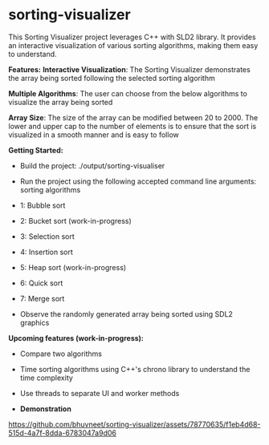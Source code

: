 # sorting-visualizer

This Sorting Visualizer project leverages C++ with SLD2 library. It provides an interactive visualization of various sorting algorithms, making them easy to understand.

<b>Features:</b>
<b>Interactive Visualization</b>: The Sorting Visualizer demonstrates the array being sorted following the selected sorting algorithm

<b>Multiple Algorithms</b>: The user can choose from the below algorithms to visualize the array being sorted

<b>Array Size</b>: The size of the array can be modified between 20 to 2000. The lower and upper cap to the number of elements is to ensure that the sort is visualized in a smooth manner and is easy to follow

<b>Getting Started:</b>
- Build the project: ./output/sorting-visualiser <sorting algorithm> <size of array>
  
- Run the project using the following accepted command line arguments: sorting algorithms
-   1: Bubble sort
-   2: Bucket sort (work-in-progress)
-   3: Selection sort
-   4: Insertion sort
-   5: Heap sort (work-in-progress)
-   6: Quick sort
-   7: Merge sort

- Observe the randomly generated array being sorted using SDL2 graphics

<b>Upcoming features (work-in-progress):</b>
- Compare two algorithms
- Time sorting algorithms using C++'s chrono library to understand the time complexity
- Use threads to separate UI and worker methods

- <b>Demonstration</b>

https://github.com/bhuvneet/sorting-visualizer/assets/78770635/f1eb4d68-515d-4a7f-8dda-6783047a9d06
